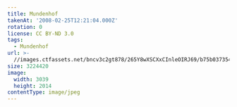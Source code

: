 ```yaml
---
title: Mundenhof
takenAt: '2008-02-25T12:21:04.000Z'
rotation: 0
license: CC BY-ND 3.0
tags:
  - Mundenhof
url: >-
  //images.ctfassets.net/bncv3c2gt878/265Y8wXSCXxCInleOIRJ69/b75b03735414583e5e84c4408dcb0665/mundenhof_4559722577_o
size: 3224420
image:
  width: 3039
  height: 2014
contentType: image/jpeg
---
```


